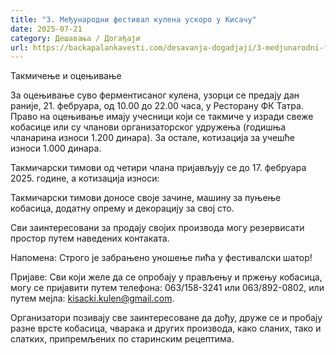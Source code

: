 ```yaml
---
title: "3. Међународни фестивал кулена ускоро у Кисачу"
date: 2025-07-21
category: Дешавања / Догађаји
url: https://backapalankavesti.com/desavanja-dogadjaji/3-medjunarodni-festival-kulena-uskoro-u-kisacu/
---
```


Такмичење и оцењивање

За оцењивање суво ферментисаног кулена, узорци се предају дан раније, 21. фебруара, од 10.00 до 22.00 часа, у Ресторану ФК Татра. Право на оцењивање имају учесници који се такмиче у изради свеже кобасице или су чланови организаторског удружења (годишња чланарина износи 1.200 динара). За остале, котизација за учешће износи 1.000 динара.

Такмичарски тимови од четири члана пријављују се до 17. фебруара 2025. године, а котизација износи:

Такмичарски тимови доносе своје зачине, машину за пуњење кобасица, додатну опрему и декорацију за свој сто.

Сви заинтересовани за продају својих производа могу резервисати простор путем наведених контаката.

Напомена: Строго је забрањено уношење пића у фестивалски шатор!

Пријаве: Сви који желе да се опробају у прављењу и пржењу кобасица, могу се пријавити путем телефона: 063/158-3241 или 063/892-0802, или путем мејла: kisacki.kulen@gmail.com.

Организатори позивају све заинтересоване да дођу, друже се и пробају разне врсте кобасица, чварака и других производа, како сланих, тако и слатких, припремљених по старинским рецептима.
